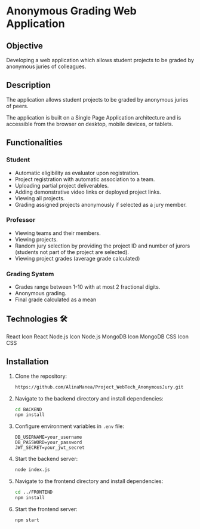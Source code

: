 # Anonymous Grading Web Application

## Objective
Developing a web application which allows student projects to be graded by anonymous juries of colleagues.

## Description
The application allows student projects to be graded by anonymous juries of peers.

The application is built on a Single Page Application architecture and is accessible from the browser on desktop, mobile devices, or tablets.

## Functionalities

### Student
- Automatic eligibility as evaluator upon registration.
- Project registration with automatic association to a team.
- Uploading partial project deliverables.
- Adding demonstrative video links or deployed project links.
- Viewing all projects.
- Grading assigned projects anonymously if selected as a jury member.

### Professor
- Viewing teams and their members.
- Viewing projects.
- Random jury selection by providing the project ID and number of jurors (students not part of the project are selected).
- Viewing project grades (average grade calculated)

### Grading System
- Grades range between 1-10 with at most 2 fractional digits.
- Anonymous grading.
- Final grade calculated as a mean

## Technologies 🛠️
React Icon React
Node.js Icon Node.js
MongoDB Icon MongoDB
CSS Icon CSS

## Installation

1. Clone the repository:
   ```bash
   https://github.com/AlinaManea/Project_WebTech_AnonymousJury.git
   ```

2. Navigate to the backend directory and install dependencies:
   ```bash
   cd BACKEND
   npm install
   ```

3. Configure environment variables in `.env` file:
   ```env
   DB_USERNAME=your_username
   DB_PASSWORD=your_password
   JWT_SECRET=your_jwt_secret
   ```

4. Start the backend server:
   ```bash
   node index.js
   ```

5. Navigate to the frontend directory and install dependencies:
   ```bash
   cd ../FRONTEND
   npm install
   ```

6. Start the frontend server:
   ```bash
   npm start
   ```
